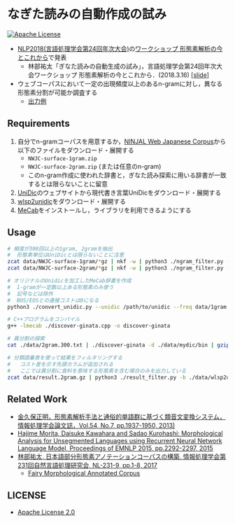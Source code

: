 
# なぎた読みの自動作成の試み

[![Apache License](http://img.shields.io/badge/license-APACHE2-blue.svg)](http://www.apache.org/licenses/LICENSE-2.0)

- [NLP2018(言語処理学会第24回年次大会)](http://www.anlp.jp/nlp2018/)の[ワークショップ 形態素解析の今とこれから](https://sites.google.com/view/nlp2018ws)で発表
    - 林部祐太「ぎなた読みの自動生成の試み」，言語処理学会第24回年次大会ワークショップ 形態素解析の今とこれから．(2018.3.16) [[slide]](https://hayashibe.jp/publications/MA2018.pdf)
- ウェブコーパスにおいて一定の出現頻度以上のあるn-gramに対し，異なる形態素分割が可能か調査する
    - [出力例](https://github.com/shirayu/MA2018-ginata/releases)



## Requirements

1. 自分でn-gramコーパスを用意するか，[NINJAL Web Japanese Corpus](http://nwjc-data.ninjal.ac.jp)から以下のファイルをダウンロード・展開する
    - ``NWJC-surface-1gram.zip``
    - ``NWJC-surface-2gram.zip`` (または任意のn-gram)
    - このn-gram作成に使われた辞書と，ぎなた読み探索に用いる辞書が一致するとは限らないことに留意
2. [UniDic](http://unidic.ninjal.ac.jp)のウェブサイトから現代書き言葉UniDicをダウンロード・展開する
3. [wlsp2unidic](http://pj.ninjal.ac.jp/corpus_center/goihyo.html)をダウンロード・展開する
4. [MeCab](http://taku910.github.io/mecab/)をインストールし，ライブラリを利用できるようにする


## Usage

```bash
# 頻度が300回以上の1gram, 2gramを抽出
#  形態素単位はUniDicとは限らないことに注意
zcat data/NWJC-surface-1gram/*gz | nkf -w | python3 ./ngram_filter.py -n 1 --th 300 > data/1gram.300.txt
zcat data/NWJC-surface-2gram/*gz | nkf -w | python3 ./ngram_filter.py -n 2 --th 300 > data/2gram.300.txt

# オリジナルのUnidicを加工したMeCab辞書を作成
#  1-gramが一定数以上ある形態素のみ使う
#  記号などは除外
#  BOS/EOSとの連接コストは0になる
python3 ./convert_unidic.py --unidic /path/to/unidic --freq data/1gram.300.txt -o data/mydic

# C++プログラムをコンパイル
g++ -lmecab ./discover-ginata.cpp -o discover-ginata

# 異分割の探索
cat ./data/2gram.300.txt | ./discover-ginata -d ./data/mydic/bin | gzip > data/result.2gram.gz

# 分類語彙表を使って結果をフィルタリングする
#   コスト差を示す先頭カラムが追加される
#   ここでは異分割に食料を意味する形態素を含む場合のみを出力している
zcat data/result.2gram.gz | python3 ./result_filter.py -b ./data/wlsp2unidic/BunruiNo_LemmaID.txt --key 体-生産物-食料-食料 --after
```


## Related Work

- [金久保正明，形態素解析手法と通俗的単語群に基づく類音文変換システム，情報処理学会論文誌，Vol.54, No.7, pp.1937-1950, 2013)](https://ci.nii.ac.jp/naid/110009586575/)
- [Hajime Morita, Daisuke Kawahara and Sadao Kurohashi: Morphological Analysis for Unsegmented Languages using Recurrent Neural Network Language Model, Proceedings of EMNLP 2015, pp.2292-2297, 2015](http://aclweb.org/anthology/D/D15/D15-1276.pdf)
- [林部祐太, 日本語部分形態素アノテーションコーパスの構築, 情報処理学会第231回自然言語処理研究会, NL-231-9, pp.1-8, 2017](https://hayashibe.jp/publications/NL231.pdf)
    - [Fairy Morphological Annotated Corpus](https://github.com/FairyDevicesRD/FairyMaCorpus)


## LICENSE

- [Apache License 2.0](http://www.apache.org/licenses/LICENSE-2.0)


